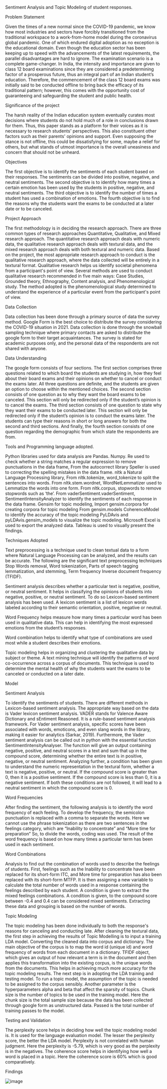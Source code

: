 Sentiment Analysis and Topic Modeling of student responses.

Problem Statement

Given the times of a new normal since the COVID-19 pandemic, we know how most industries and sectors have forcibly transitioned from the traditional workspace to a work-from-home model during the coronavirus global pandemic. One of which endured digital adoption as no exception is the educational domain.
Even though the education sector has been keeping up to speed with the advancements of the latest requirements, the parallel disadvantages are hard to ignore. The examination scenario is a complete game-changer. In India, the intensity and importance are given to class 12 board examinations since they are considered a predetermining factor of a prosperous future, thus an integral part of an Indian student’s education. Therefore, the commencement of the class 12 board exams was initially said to be conducted offline to bring back the efficacy of its traditional pattern; however, this comes with the opportunity cost of guaranteeing and safeguarding the student and public health.

Significance of the project

The harsh reality of the Indian education system eventually curates most decisions where students do not hold much of a role in conclusions drawn for them. Thus, this paper stands as a platform for their voices as it is necessary to research students' perspectives. This also constituent other factors such as their parents' opinions and support. Even supposing the stance is not offline, this could be dissatisfying for some, maybe a relief for others, but what stands of utmost importance is the overall uneasiness and concern that should not be unheard.

Objectives

The first objective is to identify the sentiments of each student based on their responses. The sentiments can be divided into positive, negative, and neutral sentiments. 
The second objective is to identify how many times a certain emotion has been used by the students in positive, negative, and neutral sentiments. 
The third objective is to identify the number of times a student has used a combination of emotions. 
The fourth objective is to find the reasons why the students want the exams to be conducted at a later date or to be canceled.

Project Approach

The first methodology is in deciding the research approach. There are three common types of research approaches Quantitative, Qualitative, and Mixed research approach. The quantitative research approach deals with numeric data, the qualitative research approach deals with textural data, and the mixed research approach deals with both textural and numeric data. 
Based on the project, the most appropriate research approach to conduct is the qualitative research approach, where the data collected will be entirely in a textural format. Qualitative research helps us identify societal phenomena from a participant's point of view.
Several methods are used to conduct qualitative research recommended in five main ways: Case Studies, Grounded theory, Ethnography, Content analysis, and Phenomenological study. The method adopted is the phenomenological study determined to understand the experience of a particular event from the participant's point of view.

Data Collection

Data collection has been done through a primary source of data the survey method. Google Form is the best choice to distribute the survey considering the COVID-19 situation in 2021. Data collection is done through the snowball sampling technique where primary contacts are asked to distribute the google form to their target acquaintances. The survey is stated for academic purposes only, and the personal data of the respondents are not shared with anyone.

Data Understanding

The google form consists of four sections. 
The first section comprises three questions related to which board the students are studying in, how they feel about their board exams and their opinions on whether to cancel or conduct the exams later. All three questions are definite, and the students are given an option to choose within the mentioned choices. 
The second section consists of one question as to why they want the board exams to be canceled. This section will only be redirected only if the student’s opinion is to cancel the exams. 
The third section consists of one question to state why they want their exams to be conducted later. This section will only be redirected only if the student’s opinion is to conduct the exams later. The students can type their reasons in short or long answers for both the second and third sections. 
And finally, the fourth section consists of one question regarding the demographic from which state the respondents are from.

Tools and Programming language adopted.

Python libraries used for data analysis are 
Pandas.
Numpy.
Re used to check whether a string matches a regular expression to remove punctuations in the data frame, 
From the autocorrect library Speller is used to correcting the spelling mistakes in the data frame. 
nltk a Natural Language Processing library, 
From nltk.tokenize, word_tokenize to split the sentences into words.
From nltk.stem.wordnet, WordNetLemmatizer used to Lemmatize the words into one form. 
From nltk.corpus, stopwords to remove stopwords such as ‘the’.
From vaderSentiment.vaderSentiment, SentimentIntensityAnalyzer to identify the sentiments of each response in the data frame. 
Gensim for topic modeling, 
Import gensim.corpora for creating corpora for topic modeling
From gensim.models CoherenceModel to identify the accuracy of the topic modeling
PyLDAvis and pyLDAvis.gensim_models to visualize the topic modeling.
Microsoft Excel is used to export the analyzed data.
Tableau is used to visually present the findings.

Techniques Adopted

Text preprocessing is a technique used to clean textual data to a form where Natural Language Processing can be analyzed, and the results can be accurate. 
The following are the significant text preprocessing techniques Stop Words removal, Word tokenization, Parts of speech tagging lemmatization, and stemming, Term frequency Inverse document frequency (TFIDF).

Sentiment analysis describes whether a particular text is negative, positive, or neutral sentiment. It helps in classifying the opinions of students into negative, positive, or neutral sentiment. To do so Lexicon-based sentiment analysis has been used. A lexicon sentiment is a list of lexicon words labeled according to their semantic orientation, positive, negative or neutral. 

Word Frequency helps measure how many times a particular word has been used in qualitative data. This can help in identifying the most expressed emotions from the student’s responses.

Word combination helps to identify what type of combinations are used most while a student describes their emotions.

Topic modeling helps in organizing and clustering the qualitative data by subject or theme. A text mining technique will identify the patterns of word co-occurrence across a corpus of documents. This technique is used to determine the mental health of why the students want the exams to be canceled or conducted on a later date.

Model

Sentiment Analysis	

To identify the sentiments of students. There are different methods in Lexicon-based sentiment analysis. The appropriate way based on the data is Vader lexicon sentiment analysis. VADER stands for Valence Aware Dictionary and sEntiment Reasoned. It is a rule-based sentiment analysis framework. For Vader sentiment analysis, specific scores have been associated with words, emoticons, and even slang words in the library, making it easier for analytics (Sarkar, 2019). Furthermore, the Vader sentiment analysis can be called out in python with the essential function SentimentIntensityAnalyser. The function will give an output containing negative, positive, and neutral scores in a text and sum that up in the compound score, determining whether the entire text is in positive, negative, or neutral sentiment.
Analyzing further, a condition has been given to understand the numeric representation in the textural form, whether a text is negative, positive, or neutral. If the compound score is greater than 0, then it is a positive sentiment. If the compound score is less than 0, it is a negative sentiment. If both these conditions are not followed, it will lead to a neutral sentiment in which the compound score is 0.

Word Frequencies

After finding the sentiment, the following analysis is to identify the word frequency of each feeling. To develop the frequency, the semicolon punctuation is replaced with a comma to separate the words. Here we cannot use the phrase tokenization as there are two sentences in the feelings category, which are “Inability to concentrate” and “More time for preparation” So, to divide the words, coding was used. The result of the word frequency is based on how many times a particular term has been used in each sentiment.

Word Combinations

Analysis to find out the combination of words used to describe the feelings of students. First, feelings such as the Inability to concentrate have been replaced for its short-form ITC, and More time for preparation has also been replaced with its short-form MTFP. It is then assigning a new variable to calculate the total number of words used in a response containing the feelings described by each student.
A condition is given to extract the mixed feelings combinations. A condition is given, to the compound score between -0.4 and 0.4 can be considered mixed sentiments. Extracting these data and grouping is based on the number of words.

Topic Modeling

The topic modeling has been done individually to both the response's reasons for canceling and conducting late. 
After cleaning the textural data, the first step in achieving the results of Topic Modelling is to input a training LDA model. Converting the cleaned data into corpus and dictionary. The main objective of the corpus is to map the word id (unique id) and word frequency of words from each document in a dictionary.
TFIDF object, which gives an output of how relevant a term is in the document and then applies this transformation into the existing corpus, is the unique words from the documents. This helps in achieving much more accuracy for the topic modeling results.
The next step is in adopting the LDA training and testing model. To run a topic model, the assumption of the topic is needed to be assigned to the corpus sensibly. Another parameter is the hyperparameters alpha and beta that affect the sparsity of topics. Chunk size is the number of topics to be used in the training model. Here the chunk size is the total sample size because the data has been collected through google form as unstructured data. Passed is the total number of training passes to the model.

Testing and Validation

The perplexity score helps in deciding how well the topic modeling model is. It is used for the language evaluation model. The lesser the perplexity score, the better the LDA model. Perplexity is not correlated with human judgment. Here the perplexity is -5.79, which is very good as the perplexity is in the negatives.
The coherence score helps in identifying how well a word is placed in a topic. Here the coherence score is 60% which is good comparatively.

Findings

![image](https://user-images.githubusercontent.com/86551004/187086579-a3f78802-3a3b-4039-b1ca-2e47ec4c14e1.png)


